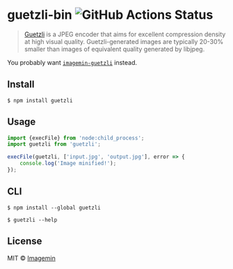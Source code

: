 # guetzli-bin ![GitHub Actions Status](https://github.com/imagemin/guetzli-bin/workflows/test/badge.svg?branch=master)

> [Guetzli](https://github.com/google/guetzli) is a JPEG encoder that aims for excellent compression density at high visual quality. Guetzli-generated images are typically 20-30% smaller than images of equivalent quality generated by libjpeg.

You probably want [`imagemin-guetzli`](https://github.com/imagemin/imagemin-guetzli) instead.


## Install

```
$ npm install guetzli
```


## Usage

```js
import {execFile} from 'node:child_process';
import guetzli from 'guetzli';

execFile(guetzli, ['input.jpg', 'output.jpg'], error => {
	console.log('Image minified!');
});
```


## CLI

```
$ npm install --global guetzli
```

```
$ guetzli --help
```


## License

MIT © [Imagemin](https://github.com/imagemin)
